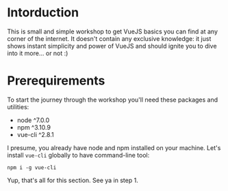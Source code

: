 # Intorduction

This is small and simple workshop to get VueJS basics you can find at
any corner of the internet. It doesn't contain any exclusive knowledge:
it just shows instant simplicity and power of VueJS and should ignite
you to dive into it more... or not :)

# Prerequirements

To start the journey through the workshop you'll need these packages and
utilities:

* node ^7.0.0
* npm ^3.10.9
* vue-cli ^2.8.1

I presume, you already have node and npm installed on your machine.
Let's install `vue-cli` globally to have command-line tool:

```
npm i -g vue-cli
```

Yup, that's all for this section. See ya in step 1.
